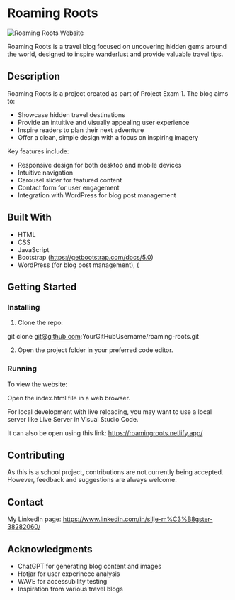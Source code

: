 # Roaming Roots

![Roaming Roots Website](/images/RoamingRootsScreenShot.png)

Roaming Roots is a travel blog focused on uncovering hidden gems around the world, designed to inspire wanderlust and provide valuable travel tips.

## Description

Roaming Roots is a project created as part of Project Exam 1. The blog aims to:

- Showcase hidden travel destinations
- Provide an intuitive and visually appealing user experience
- Inspire readers to plan their next adventure
- Offer a clean, simple design with a focus on inspiring imagery

Key features include:

- Responsive design for both desktop and mobile devices
- Intuitive navigation
- Carousel slider for featured content
- Contact form for user engagement
- Integration with WordPress for blog post management

## Built With

- HTML
- CSS
- JavaScript
- Bootstrap (https://getbootstrap.com/docs/5.0) 
- WordPress (for blog post management), (

## Getting Started

### Installing

1. Clone the repo:
   
git clone git@github.com:YourGitHubUsername/roaming-roots.git

2. Open the project folder in your preferred code editor.

### Running

To view the website:

Open the index.html file in a web browser.

For local development with live reloading, you may want to use a local server like Live Server in Visual Studio Code.

It can also be open using this link: https://roamingroots.netlify.app/ 

## Contributing

As this is a school project, contributions are not currently being accepted. However, feedback and suggestions are always welcome.

## Contact

My LinkedIn page: https://www.linkedin.com/in/silje-m%C3%B8gster-38282060/


## Acknowledgments

- ChatGPT for generating blog content and images
- Hotjar for user experinece analysis
- WAVE for accessubility testing
- Inspiration from various travel blogs 
